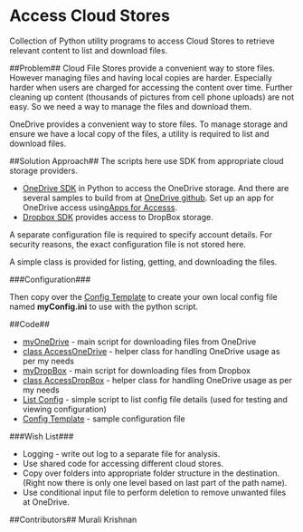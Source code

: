# Access Cloud Stores

Collection of Python utility programs to access Cloud Stores to retrieve relevant content to list and download files.

##Problem##
Cloud File Stores provide a convenient way to store files. However managing files and having local copies are harder. Especially harder when users are charged for accessing the content over time. Further cleaning up content (thousands of pictures from cell phone uploads) are not easy. So we need a way to manage the files and download them.


OneDrive provides a convenient way to store files. To manage storage and ensure we have a local copy of the files, a utility is required to list and download files. 

##Solution Approach##
The scripts here use SDK from appropriate cloud storage providers.

 * [OneDrive SDK](https://github.com/OneDrive/onedrive-sdk-python) in Python to access the OneDrive storage. And there are several samples to build from at [OneDrive github](https://github.com/OneDrive/). Set up an app for OneDrive access using[Apps for Accesss](https://apps.dev.microsoft.com/). 
 * [Dropbox SDK](https://www.dropbox.com/developers) provides access to DropBox storage.

A separate configuration file is required to specify account details. For security reasons, the exact configuration file is not stored here. 

A simple class is provided for listing, getting, and downloading the files. 

###Configuration###
 
 Then copy over the [Config Template](configTemplate.ini) to create your own local config file named **myConfig.ini** to use with the python script.

##Code##
 * [myOneDrive](myOneDrive.py) - main script for downloading files from OneDrive
 * [class AccessOneDrive](AccessOneDrive.py) - helper class for handling OneDrive usage as per my needs
 * [myDropBox](myDropBox.py) - main script for downloading files from Dropbox
 * [class AccessDropBox](AccessDropBox.py) - helper class for handling OneDrive usage as per my needs
 * [List Config](listConfig.py) - simple script to list config file details (used for testing and viewing configuration)
 * [Config Template](configTemplate.ini) - sample configuration file


###Wish List###
 * Logging - write out log to a separate file for analysis.
 * Use shared code for accessing different cloud stores.
 * Copy over folders into appropriate folder structure in the destination. (Right now there is only one level based on last part of the path name).
 * Use conditional input file to perform deletion to remove unwanted files at OneDrive.

##Contributors##
Murali Krishnan

